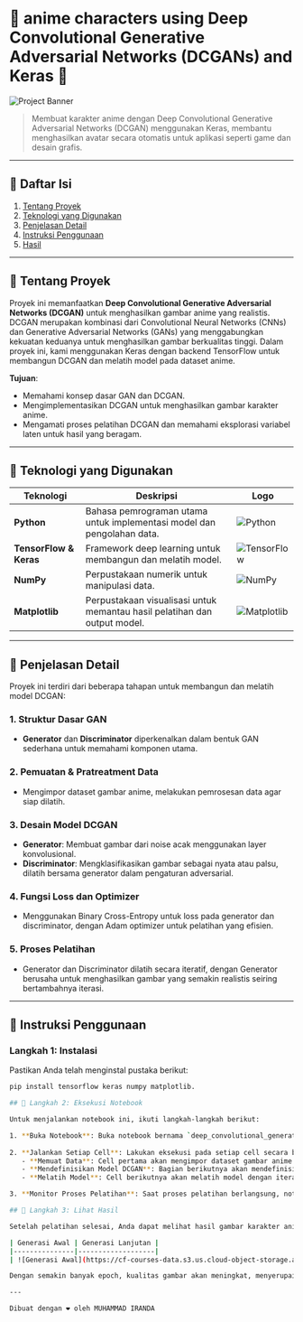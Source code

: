 # 🌸 anime characters using Deep Convolutional Generative Adversarial Networks (DCGANs) and Keras 🌸

![Project Banner](https://cf-courses-data.s3.us.cloud-object-storage.appdomain.cloud/IBM-GPXX0XCEEN/images/face_cartton.png)

> Membuat karakter anime dengan Deep Convolutional Generative Adversarial Networks (DCGAN) menggunakan Keras, membantu menghasilkan avatar secara otomatis untuk aplikasi seperti game dan desain grafis.

---

## 📜 Daftar Isi
1. [Tentang Proyek](#tentang-proyek)
2. [Teknologi yang Digunakan](#teknologi-yang-digunakan)
3. [Penjelasan Detail](#penjelasan-detail)
4. [Instruksi Penggunaan](#instruksi-penggunaan)
5. [Hasil](#hasil)

---

## 📘 Tentang Proyek

Proyek ini memanfaatkan **Deep Convolutional Generative Adversarial Networks (DCGAN)** untuk menghasilkan gambar anime yang realistis. DCGAN merupakan kombinasi dari Convolutional Neural Networks (CNNs) dan Generative Adversarial Networks (GANs) yang menggabungkan kekuatan keduanya untuk menghasilkan gambar berkualitas tinggi. Dalam proyek ini, kami menggunakan Keras dengan backend TensorFlow untuk membangun DCGAN dan melatih model pada dataset anime.

**Tujuan**:
- Memahami konsep dasar GAN dan DCGAN.
- Mengimplementasikan DCGAN untuk menghasilkan gambar karakter anime.
- Mengamati proses pelatihan DCGAN dan memahami eksplorasi variabel laten untuk hasil yang beragam.

---

## 🚀 Teknologi yang Digunakan

| Teknologi | Deskripsi | Logo |
|-----------|-----------|------|
| **Python** | Bahasa pemrograman utama untuk implementasi model dan pengolahan data. | ![Python](https://www.python.org/static/community_logos/python-logo-master-v3-TM.png) |
| **TensorFlow & Keras** | Framework deep learning untuk membangun dan melatih model. | ![TensorFlow](https://upload.wikimedia.org/wikipedia/commons/2/2d/Tensorflow_logo.svg) |
| **NumPy** | Perpustakaan numerik untuk manipulasi data. | ![NumPy](https://upload.wikimedia.org/wikipedia/commons/3/31/NumPy_logo_2020.svg) |
| **Matplotlib** | Perpustakaan visualisasi untuk memantau hasil pelatihan dan output model. | ![Matplotlib](https://upload.wikimedia.org/wikipedia/commons/8/84/Matplotlib_icon.svg) |

---

## 📂 Penjelasan Detail

Proyek ini terdiri dari beberapa tahapan untuk membangun dan melatih model DCGAN:

### 1. **Struktur Dasar GAN**
   - **Generator** dan **Discriminator** diperkenalkan dalam bentuk GAN sederhana untuk memahami komponen utama.

### 2. **Pemuatan & Pratreatment Data**
   - Mengimpor dataset gambar anime, melakukan pemrosesan data agar siap dilatih.

### 3. **Desain Model DCGAN**
   - **Generator**: Membuat gambar dari noise acak menggunakan layer konvolusional.
   - **Discriminator**: Mengklasifikasikan gambar sebagai nyata atau palsu, dilatih bersama generator dalam pengaturan adversarial.

### 4. **Fungsi Loss dan Optimizer**
   - Menggunakan Binary Cross-Entropy untuk loss pada generator dan discriminator, dengan Adam optimizer untuk pelatihan yang efisien.

### 5. **Proses Pelatihan**
   - Generator dan Discriminator dilatih secara iteratif, dengan Generator berusaha untuk menghasilkan gambar yang semakin realistis seiring bertambahnya iterasi.

---

## 📝 Instruksi Penggunaan

### Langkah 1: Instalasi
Pastikan Anda telah menginstal pustaka berikut:

```bash
pip install tensorflow keras numpy matplotlib.

## 📝 Langkah 2: Eksekusi Notebook

Untuk menjalankan notebook ini, ikuti langkah-langkah berikut:

1. **Buka Notebook**: Buka notebook bernama `deep_convolutional_generative_adversarial_networks_(dcgans).ipynb` di Jupyter Notebook atau JupyterLab.
   
2. **Jalankan Setiap Cell**: Lakukan eksekusi pada setiap cell secara berurutan untuk:
   - **Memuat Data**: Cell pertama akan mengimpor dataset gambar anime yang diperlukan dan melakukan proses prapemrosesan.
   - **Mendefinisikan Model DCGAN**: Bagian berikutnya akan mendefinisikan struktur generator dan discriminator menggunakan Keras.
   - **Melatih Model**: Cell berikutnya akan melatih model dengan iterasi yang cukup untuk menghasilkan gambar yang semakin realistis.

3. **Monitor Proses Pelatihan**: Saat proses pelatihan berlangsung, notebook akan menampilkan gambar karakter anime yang dihasilkan secara bertahap. Dengan bertambahnya epoch, gambar akan terlihat semakin nyata dan detail.

## 🎨 Langkah 3: Lihat Hasil

Setelah pelatihan selesai, Anda dapat melihat hasil gambar karakter anime yang dihasilkan oleh DCGAN pada beberapa tahap:

| Generasi Awal | Generasi Lanjutan |
|---------------|-------------------|
| ![Generasi Awal](https://cf-courses-data.s3.us.cloud-object-storage.appdomain.cloud/IBM-GPXX0XCEEN/images/face_cartton.png) | ![Generasi Lanjutan](https://cf-courses-data.s3.us.cloud-object-storage.appdomain.cloud/IBM-GPXX0XCEEN/images/face_cartton.png) |

Dengan semakin banyak epoch, kualitas gambar akan meningkat, menyerupai gaya karakter anime dalam dataset pelatihan.

---

Dibuat dengan ❤️ oleh MUHAMMAD IRANDA

